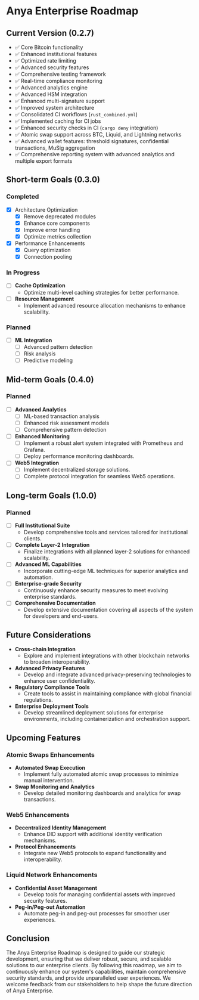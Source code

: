 # Anya Enterprise Roadmap

## Current Version (0.2.7)
- ✅ Core Bitcoin functionality
- ✅ Enhanced institutional features
- ✅ Optimized rate limiting
- ✅ Advanced security features
- ✅ Comprehensive testing framework
- ✅ Real-time compliance monitoring
- ✅ Advanced analytics engine
- ✅ Advanced HSM integration
- ✅ Enhanced multi-signature support
- ✅ Improved system architecture
- ✅ Consolidated CI workflows (`rust_combined.yml`)
- ✅ Implemented caching for CI jobs
- ✅ Enhanced security checks in CI (`cargo deny` integration)
- ✅ Atomic swap support across BTC, Liquid, and Lightning networks
- ✅ Advanced wallet features: threshold signatures, confidential transactions, MuSig aggregation
- ✅ Comprehensive reporting system with advanced analytics and multiple export formats

## Short-term Goals (0.3.0)
### Completed
- [x] Architecture Optimization
  - [x] Remove deprecated modules
  - [x] Enhance core components
  - [x] Improve error handling
  - [x] Optimize metrics collection
- [x] Performance Enhancements
  - [x] Query optimization
  - [x] Connection pooling

### In Progress
- [ ] **Cache Optimization**
  - Optimize multi-level caching strategies for better performance.
- [ ] **Resource Management**
  - Implement advanced resource allocation mechanisms to enhance scalability.

### Planned
- [ ] **ML Integration**
  - [ ] Advanced pattern detection
  - [ ] Risk analysis
  - [ ] Predictive modeling

## Mid-term Goals (0.4.0)
### Planned
- [ ] **Advanced Analytics**
  - [ ] ML-based transaction analysis
  - [ ] Enhanced risk assessment models
  - [ ] Comprehensive pattern detection
- [ ] **Enhanced Monitoring**
  - [ ] Implement a robust alert system integrated with Prometheus and Grafana.
  - [ ] Deploy performance monitoring dashboards.
- [ ] **Web5 Integration**
  - [ ] Implement decentralized storage solutions.
  - [ ] Complete protocol integration for seamless Web5 operations.

## Long-term Goals (1.0.0)
### Planned
- [ ] **Full Institutional Suite**
  - Develop comprehensive tools and services tailored for institutional clients.
- [ ] **Complete Layer-2 Integration**
  - Finalize integrations with all planned layer-2 solutions for enhanced scalability.
- [ ] **Advanced ML Capabilities**
  - Incorporate cutting-edge ML techniques for superior analytics and automation.
- [ ] **Enterprise-grade Security**
  - Continuously enhance security measures to meet evolving enterprise standards.
- [ ] **Comprehensive Documentation**
  - Develop extensive documentation covering all aspects of the system for developers and end-users.

## Future Considerations
- **Cross-chain Integration**
  - Explore and implement integrations with other blockchain networks to broaden interoperability.
- **Advanced Privacy Features**
  - Develop and integrate advanced privacy-preserving technologies to enhance user confidentiality.
- **Regulatory Compliance Tools**
  - Create tools to assist in maintaining compliance with global financial regulations.
- **Enterprise Deployment Tools**
  - Develop streamlined deployment solutions for enterprise environments, including containerization and orchestration support.

## Upcoming Features
### Atomic Swaps Enhancements
- **Automated Swap Execution**
  - Implement fully automated atomic swap processes to minimize manual intervention.
- **Swap Monitoring and Analytics**
  - Develop detailed monitoring dashboards and analytics for swap transactions.

### Web5 Enhancements
- **Decentralized Identity Management**
  - Enhance DID support with additional identity verification mechanisms.
- **Protocol Enhancements**
  - Integrate new Web5 protocols to expand functionality and interoperability.

### Liquid Network Enhancements
- **Confidential Asset Management**
  - Develop tools for managing confidential assets with improved security features.
- **Peg-in/Peg-out Automation**
  - Automate peg-in and peg-out processes for smoother user experiences.

## Conclusion

The Anya Enterprise Roadmap is designed to guide our strategic development, ensuring that we deliver robust, secure, and scalable solutions to our enterprise clients. By following this roadmap, we aim to continuously enhance our system's capabilities, maintain comprehensive security standards, and provide unparalleled user experiences. We welcome feedback from our stakeholders to help shape the future direction of Anya Enterprise.
